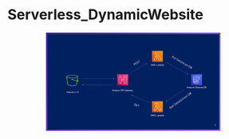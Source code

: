 # Serverless_DynamicWebsite

<p align="center">
  <img src="Slide.png" width="350" title="hover text"> 
</p>